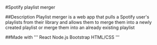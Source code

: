 #Spotify playlist merger

##Description
Playlist merger is a web app that pulls a Spotify user's playlists from their library and allows them to merge them into a newly created playlist or merge them into an already existing playlist

##Made with
'''
React
Node.js
Bootstrap
HTML/CSS
'''